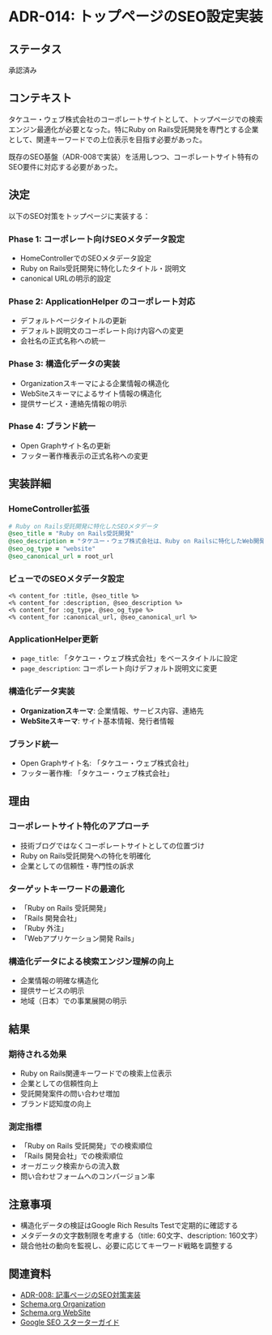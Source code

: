 # ADR-014: トップページのSEO設定実装

## ステータス

承認済み

## コンテキスト

タケユー・ウェブ株式会社のコーポレートサイトとして、トップページでの検索エンジン最適化が必要となった。特にRuby on Rails受託開発を専門とする企業として、関連キーワードでの上位表示を目指す必要があった。

既存のSEO基盤（ADR-008で実装）を活用しつつ、コーポレートサイト特有のSEO要件に対応する必要があった。

## 決定

以下のSEO対策をトップページに実装する：

### Phase 1: コーポレート向けSEOメタデータ設定
- HomeControllerでのSEOメタデータ設定
- Ruby on Rails受託開発に特化したタイトル・説明文
- canonical URLの明示的設定

### Phase 2: ApplicationHelper のコーポレート対応
- デフォルトページタイトルの更新
- デフォルト説明文のコーポレート向け内容への変更
- 会社名の正式名称への統一

### Phase 3: 構造化データの実装
- Organizationスキーマによる企業情報の構造化
- WebSiteスキーマによるサイト情報の構造化
- 提供サービス・連絡先情報の明示

### Phase 4: ブランド統一
- Open Graphサイト名の更新
- フッター著作権表示の正式名称への変更

## 実装詳細

### HomeController拡張
```ruby
# Ruby on Rails受託開発に特化したSEOメタデータ
@seo_title = "Ruby on Rails受託開発"
@seo_description = "タケユー・ウェブ株式会社は、Ruby on Railsに特化したWeb開発会社です。高品質なWebアプリケーション開発、システム設計、技術コンサルティングを提供しています。Rails開発の外注・委託はお任せください。"
@seo_og_type = "website"
@seo_canonical_url = root_url
```

### ビューでのSEOメタデータ設定
```erb
<% content_for :title, @seo_title %>
<% content_for :description, @seo_description %>
<% content_for :og_type, @seo_og_type %>
<% content_for :canonical_url, @seo_canonical_url %>
```

### ApplicationHelper更新
- `page_title`: 「タケユー・ウェブ株式会社」をベースタイトルに設定
- `page_description`: コーポレート向けデフォルト説明文に変更

### 構造化データ実装
- **Organizationスキーマ**: 企業情報、サービス内容、連絡先
- **WebSiteスキーマ**: サイト基本情報、発行者情報

### ブランド統一
- Open Graphサイト名: 「タケユー・ウェブ株式会社」
- フッター著作権: 「タケユー・ウェブ株式会社」

## 理由

### コーポレートサイト特化のアプローチ
- 技術ブログではなくコーポレートサイトとしての位置づけ
- Ruby on Rails受託開発への特化を明確化
- 企業としての信頼性・専門性の訴求

### ターゲットキーワードの最適化
- 「Ruby on Rails 受託開発」
- 「Rails 開発会社」
- 「Ruby 外注」
- 「Webアプリケーション開発 Rails」

### 構造化データによる検索エンジン理解の向上
- 企業情報の明確な構造化
- 提供サービスの明示
- 地域（日本）での事業展開の明示

## 結果

### 期待される効果
- Ruby on Rails関連キーワードでの検索上位表示
- 企業としての信頼性向上
- 受託開発案件の問い合わせ増加
- ブランド認知度の向上

### 測定指標
- 「Ruby on Rails 受託開発」での検索順位
- 「Rails 開発会社」での検索順位
- オーガニック検索からの流入数
- 問い合わせフォームへのコンバージョン率

## 注意事項

- 構造化データの検証はGoogle Rich Results Testで定期的に確認する
- メタデータの文字数制限を考慮する（title: 60文字、description: 160文字）
- 競合他社の動向を監視し、必要に応じてキーワード戦略を調整する

## 関連資料

- [ADR-008: 記事ページのSEO対策実装](./008_記事ページのSEO対策実装.md)
- [Schema.org Organization](https://schema.org/Organization)
- [Schema.org WebSite](https://schema.org/WebSite)
- [Google SEO スターターガイド](https://developers.google.com/search/docs/fundamentals/seo-starter-guide)
